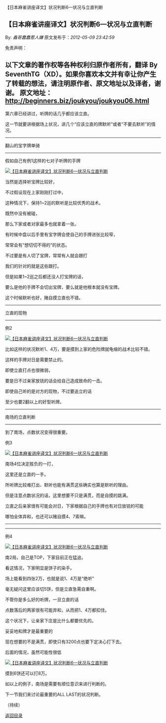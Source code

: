 【日本麻雀讲座译文】状况判断6—状况与立直判断
## 【日本麻雀讲座译文】状况判断6—状况与立直判断

By: *鑫哥蠢蠢惹人嫌* 原文发布于：*2012-05-09 23:42:59*

免责声明：

以下文章的著作权等各种权利归原作者所有，翻译
By
SeventhTG（XD）。如果你喜欢本文并有幸让你产生了转载的想法，请注明原作者、原文地址以及译者，谢谢。
原文地址：http://beginners.biz/joukyou/joukyou06.html
------------------------------------------------------------------------------------

第六章已经讲过，听牌的话几乎都应该立直。

这一节就要讲根据场上状况，讲几个“应该立直的牌默听”或者“不要去默听”的情况。

------------------------------------------------------------------------------------

翻山的宝字牌单骑

------------------------------------------------------------------------------------

假如自己有例1这样的七对子听牌的手牌

[![【日本麻雀讲座译文】状况判断6&mdash;状况与立直判断](http://s3.sinaimg.cn/middle/7f78b76fgbf9c7e24def2&amp;690)](http://photo.blog.sina.com.cn/showpic.html#blogid=7f78b76f01014pv2&url=http://s3.sinaimg.cn/orignal/7f78b76fgbf9c7e24def2)

当然是选择听宝牌比较好，

不过假设现在上家刚刚打过中，

这种情况下，保持1~2巡的默听是比较优秀的战术。

既然中没有被碰，

那么下家或者对家最多也就拿着一张。

有时候中盘以后手里有宝字牌会使自己的手牌进张比较窄，

常常会有“想切切不得的”的状态。

不过要是有人切了宝牌，常常有人就会跟打

我们的针对的就是这些跟打。

但是如果1~2巡之后都还没人打宝牌的话，

要么是他的手牌不会切出宝牌，要么就是他根本就没有宝牌。

这个时候默听也好，赌自摸立直也不错。

------------------------------------------------------------------------------------

立直的现物

------------------------------------------------------------------------------------

例2

[![【日本麻雀讲座译文】状况判断6&mdash;状况与立直判断](http://s1.sinaimg.cn/middle/7f78b76fgbf9c960a84f0&amp;690)](http://photo.blog.sina.com.cn/showpic.html#blogid=7f78b76f01014pv2&url=http://s1.sinaimg.cn/orignal/7f78b76fgbf9c960a84f0)

比如这样的状况默听1、4万，要是摸到上家的危险牌就龟缩的战术比较不错。

这样的手牌对日是需要禁止的。

即使立直打点也很微弱，

要是日不过亲家放铳的话会给自己造成致命的一击。

即使自己听的是对方的现物，不过要追立的话

至少也要2翻以上的好型听牌。

------------------------------------------------------------------------------------

南场的立直判断

------------------------------------------------------------------------------------

到了南场，点数状况变得很重要。

例3

[![【日本麻雀讲座译文】状况判断6&mdash;状况与立直判断](http://s10.sinaimg.cn/middle/7f78b76fgbf9cb098f029&amp;690)](http://photo.blog.sina.com.cn/showpic.html#blogid=7f78b76f01014pv2&url=http://s10.sinaimg.cn/orignal/7f78b76fgbf9cb098f029)

南场4位决定胜负的一打，

这里还是立直的一手。

所听牌比较难打出、默听也能有满贯这些确实也算是默听的理由。

但是注意点数状况的话，这里想要不只是满贯，而是自摸的跳满。

立直之后亲家很有可能会对日，下家根据自己的手牌也有对日放铳的可能

哪怕全体弃和，也还可以赌自摸4、7索嘛。

------------------------------------------------------------------------------------

------------------------------------------------------------------------------------

例4

[![【日本麻雀讲座译文】状况判断6&mdash;状况与立直判断](http://s14.sinaimg.cn/middle/7f78b76fgbf9cd440794d&amp;690)](http://photo.blog.sina.com.cn/showpic.html#blogid=7f78b76f01014pv2&url=http://s14.sinaimg.cn/orignal/7f78b76fgbf9cd440794d)

南2局，自己是TOP，下家目前正在猛追。

看这情况，下家明显是饼子的染手。

场上能看到四张2万，也就是说1、4万是“绝听”

毫无疑问这里应该切5饼，但是立直急需自重啊。

不管你是多么好的听牌，一旦立直的话

点数落后的两家很有可能弃和，从而把1、4万都扣住。

这个状况下，让亲家下庄是比什么都要优先的。

妥妥地和牌才是最重要的

现在想要的不是满贯，即使只有3200点也要下定决心打下去。

后面的情况，虽然可能性很低

[![【日本麻雀讲座译文】状况判断6&mdash;状况与立直判断](http://s1.sinaimg.cn/middle/7f78b76fgbf9d03dcfad0&amp;690)](http://photo.blog.sina.com.cn/showpic.html#blogid=7f78b76f01014pv2&url=http://s1.sinaimg.cn/orignal/7f78b76fgbf9d03dcfad0)

摸到6饼还可以打8万。

如以上的例子，南场是需要有顺位意识来进行判断的。

下一节我们来讨论最重要的ALL LAST的状况判断。

（待续）

[返回目录](index.html)

